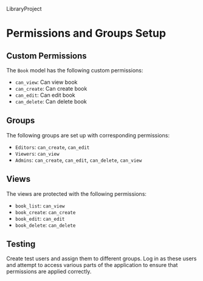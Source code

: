 LibraryProject

# Permissions and Groups Setup

## Custom Permissions

The `Book` model has the following custom permissions:

- `can_view`: Can view book
- `can_create`: Can create book
- `can_edit`: Can edit book
- `can_delete`: Can delete book

## Groups

The following groups are set up with corresponding permissions:

- `Editors`: `can_create`, `can_edit`
- `Viewers`: `can_view`
- `Admins`: `can_create`, `can_edit`, `can_delete`, `can_view`

## Views

The views are protected with the following permissions:

- `book_list`: `can_view`
- `book_create`: `can_create`
- `book_edit`: `can_edit`
- `book_delete`: `can_delete`

## Testing

Create test users and assign them to different groups. Log in as these users and attempt to access various parts of the application to ensure that permissions are applied correctly.
